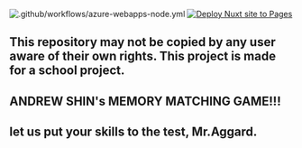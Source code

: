  ![.github/workflows/azure-webapps-node.yml](https://github.com/MMMMMMi728y98/click-the-fruit-or-vegetable/actions/workflows/azure-webapps-node.yml/badge.svg)   [![Deploy Nuxt site to Pages](https://github.com/MMMMMMi728y98/click-the-fruit-or-vegetable/actions/workflows/nuxtjs.yml/badge.svg)](https://github.com/MMMMMMi728y98/click-the-fruit-or-vegetable/actions/workflows/nuxtjs.yml)


## This repository may not be copied by any user aware of their own rights. This project is made for a school project.
## ANDREW SHIN's MEMORY MATCHING GAME!!!
## let us put your skills to the test, Mr.Aggard.

